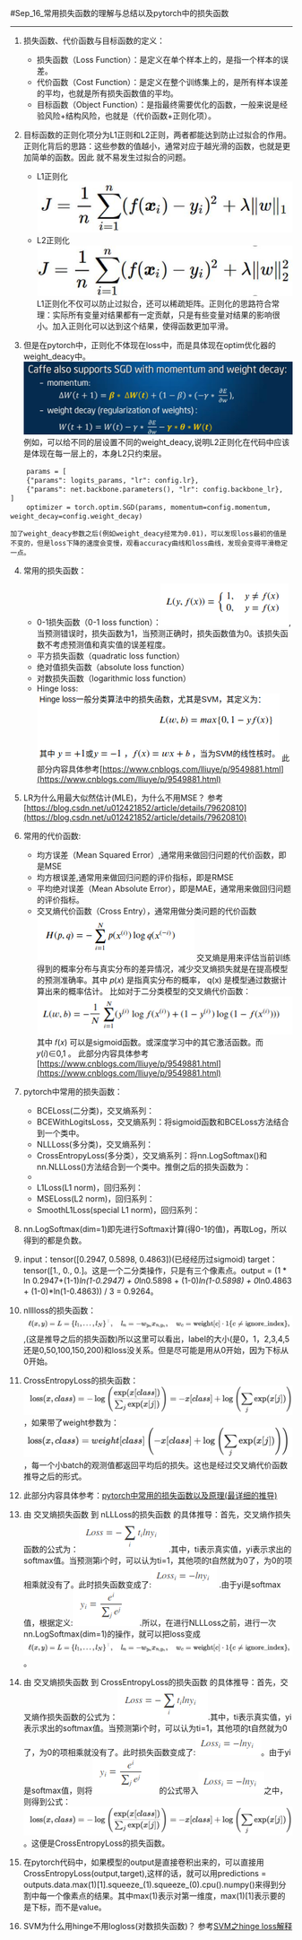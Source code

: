 #Sep_16_常用损失函数的理解与总结以及pytorch中的损失函数

-------------

1. 损失函数、代价函数与目标函数的定义：
	- 损失函数（Loss Function）：是定义在单个样本上的，是指一个样本的误差。
	- 代价函数（Cost Function）：是定义在整个训练集上的，是所有样本误差的平均，也就是所有损失函数值的平均。
	- 目标函数（Object Function）：是指最终需要优化的函数，一般来说是经验风险+结构风险，也就是（代价函数+正则化项）。

2. 目标函数的正则化项分为L1正则和L2正则，两者都能达到防止过拟合的作用。正则化背后的思路：这些参数的值越小，通常对应于越光滑的函数，也就是更加简单的函数。因此 就不易发生过拟合的问题。
	- L1正则化![](./images/L1.jpg)
	- L2正则化![](./images/L2.jpg)
	L1正则化不仅可以防止过拟合，还可以稀疏矩阵。正则化的思路符合常理：实际所有变量对结果都有一定贡献，只是有些变量对结果的影响很小。加入正则化可以达到这个结果，使得函数更加平滑。

3. 但是在pytorch中，正则化不体现在loss中，而是具体现在optim优化器的weight_deacy中。![](./images/weight_deacy.jpg)
	例如，可以给不同的层设置不同的weight_deacy,说明L2正则化在代码中应该是体现在每一层上的，本身L2只约束层。
```
    params = [
    {"params": logits_params, "lr": config.lr},
    {"params": net.backbone.parameters(), "lr": config.backbone_lr},
]
	optimizer = torch.optim.SGD(params, momentum=config.momentum, weight_decay=config.weight_decay)
```
	加了weight_deacy参数之后(例如weight_deacy经常为0.01)，可以发现loss最初的值是不变的，但是loss下降的速度会变慢，观看accuracy曲线和loss曲线，发现会变得平滑稳定一点。

4. 常用的损失函数：
	- 0-1损失函数（0-1 loss function）：![](./images/0_1_loss.png),当预测错误时，损失函数为1，当预测正确时，损失函数值为0。该损失函数不考虑预测值和真实值的误差程度。
	- 平方损失函数（quadratic loss function）
	- 绝对值损失函数（absolute loss function）
	- 对数损失函数（logarithmic loss function）
	- Hinge loss:![](./images/hinge.png)
	此部分内容具体参考[https://www.cnblogs.com/lliuye/p/9549881.html](https://www.cnblogs.com/lliuye/p/9549881.html)

5. LR为什么用最大似然估计(MLE)，为什么不用MSE？
	参考[https://blog.csdn.net/u012421852/article/details/79620810](https://blog.csdn.net/u012421852/article/details/79620810)

6. 常用的代价函数:
	- 均方误差（Mean Squared Error）,通常用来做回归问题的代价函数，即是MSE
	- 均方根误差,通常用来做回归问题的评价指标，即是RMSE
	- 平均绝对误差（Mean Absolute Error），即是MAE，通常用来做回归问题的评价指标。
	- 交叉熵代价函数（Cross Entry），通常用做分类问题的代价函数
	![](./images/cross_entorpy.png)
    交叉熵是用来评估当前训练得到的概率分布与真实分布的差异情况，减少交叉熵损失就是在提高模型的预测准确率。其中 𝑝(𝑥) 是指真实分布的概率， q(x) 是模型通过数据计算出来的概率估计。
    比如对于二分类模型的交叉熵代价函数：
    ![](./images/crossentropy_2.png)
    其中 𝑓(𝑥) 可以是sigmoid函数。或深度学习中的其它激活函数。而 𝑦(𝑖)∈0,1 。
    此部分内容具体参考[https://www.cnblogs.com/lliuye/p/9549881.html](https://www.cnblogs.com/lliuye/p/9549881.html)

7. pytorch中常用的损失函数：
	- BCELoss(二分类)，交叉熵系列：
	- BCEWithLogitsLoss，交叉熵系列：将sigmoid函数和BCELoss方法结合到一个类中。
	- NLLLoss(多分类)，交叉熵系列：
	- CrossEntropyLoss(多分类），交叉熵系列：将nn.LogSoftmax()和nn.NLLLoss()方法结合到一个类中。推倒之后的损失函数为：
	- 
	- L1Loss(L1 norm)，回归系列：
	- MSELoss(L2 norm)，回归系列：
	- SmoothL1Loss(special L1 norm)，回归系列：

8. nn.LogSoftmax(dim=1)即先进行Softmax计算(得0-1的值)，再取Log，所以得到的都是负数。

9. input：tensor([0.2947, 0.5898, 0.4863])(已经经历过sigmoid)  target：tensor([1., 0., 0.]。这是一个二分类操作，只是有三个像素点。output = (1 * ln 0.2947+(1-1)*ln(1-0.2947) + 0*ln0.5898 + (1-0)*ln(1-0.5898) + 0*ln0.4863 + (1-0)*ln(1-0.4863)) / 3 = 0.9264。

10. nlllloss的损失函数：![](./images/nllloss.png),(这是推导之后的损失函数)所以这里可以看出，label的大小(是0，1，2,3,4,5还是0,50,100,150,200)和loss没关系。但是尽可能是用从0开始，因为下标从0开始。

11. CrossEntropyLoss的损失函数： ![](./images/cross1.png)，如果带了weight参数为：![](./images/cross2.png)，每一个小batch的观测值都返回平均后的损失。这也是经过交叉熵代价函数推导之后的形式。

12. 此部分内容具体参考：[pytorch中常用的损失函数以及原理(最详细的推导)](https://www.cnblogs.com/wanghui-garcia/p/10862733.html)

13. 由 交叉熵损失函数 到 nLLLoss的损失函数 的具体推导：首先，交叉熵作损失函数的公式为：![](./images/fun1.png).其中，ti表示真实值，yi表示求出的softmax值。当预测第i个时，可以认为ti=1，其他项的t自然就为0了，为0的项相乘就没有了。此时损失函数变成了:![](./images/fun2.png) .由于yi是softmax值，根据定义:![](./images/fun3.png).所以，在进行NLLLoss之前，进行一次nn.LogSoftmax(dim=1)的操作，就可以把loss变成![](./images/nllloss.png)。

14. 由 交叉熵损失函数 到 CrossEntropyLoss的损失函数 的具体推导：首先，交叉熵作损失函数的公式为：![](./images/fun1.png).其中，ti表示真实值，yi表示求出的softmax值。当预测第i个时，可以认为ti=1，其他项的t自然就为0了，为0的项相乘就没有了。此时损失函数变成了:![](./images/fun2.png)。由于yi是softmax值，则将![](./images/fun3.png)的公式带入![](./images/fun2.png)之中，则得到公式：![](./images/cross1.png)。这便是CrossEntropyLoss的损失函数。

15. 在pytorch代码中，如果模型的output是直接卷积出来的，可以直接用CrossEntropyLoss(output,target),这样的话，就可以用predictions = outputs.data.max(1)[1].squeeze_(1).squeeze_(0).cpu().numpy()来得到分割中每一个像素点的结果。其中max(1)表示对第一维度，max(1)[1]表示要的是下标，而不是value。

16. SVM为什么用hinge不用logloss(对数损失函数)？
	参考[SVM之hinge loss解释](https://www.cnblogs.com/guoyaohua/p/9436237.html)